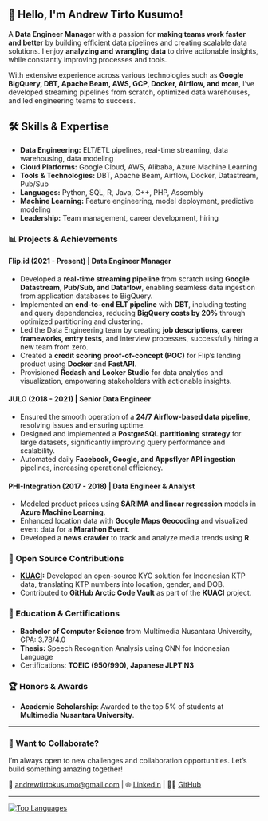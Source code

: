 ## 👋 Hello, I'm Andrew Tirto Kusumo!

A **Data Engineer Manager** with a passion for **making teams work faster and better** by building efficient data pipelines and creating scalable data solutions. I enjoy **analyzing and wrangling data** to drive actionable insights, while constantly improving processes and tools. 

With extensive experience across various technologies such as **Google BigQuery, DBT, Apache Beam, AWS, GCP, Docker, Airflow, and more**, I’ve developed streaming pipelines from scratch, optimized data warehouses, and led engineering teams to success.

## 🛠️ Skills & Expertise

- **Data Engineering:** ELT/ETL pipelines, real-time streaming, data warehousing, data modeling
- **Cloud Platforms:** Google Cloud, AWS, Alibaba, Azure Machine Learning
- **Tools & Technologies:** DBT, Apache Beam, Airflow, Docker, Datastream, Pub/Sub
- **Languages:** Python, SQL, R, Java, C++, PHP, Assembly
- **Machine Learning:** Feature engineering, model deployment, predictive modeling
- **Leadership:** Team management, career development, hiring

### 📊 Projects & Achievements
#### Flip.id (2021 - Present) | Data Engineer Manager
- Developed a **real-time streaming pipeline** from scratch using **Google Datastream, Pub/Sub, and Dataflow**, enabling seamless data ingestion from application databases to BigQuery.
- Implemented an **end-to-end ELT pipeline** with **DBT**, including testing and query dependencies, reducing **BigQuery costs by 20%** through optimized partitioning and clustering.
- Led the Data Engineering team by creating **job descriptions, career frameworks, entry tests**, and interview processes, successfully hiring a new team from zero.
- Created a **credit scoring proof-of-concept (POC)** for Flip’s lending product using **Docker** and **FastAPI**.
- Provisioned **Redash and Looker Studio** for data analytics and visualization, empowering stakeholders with actionable insights.

#### JULO (2018 - 2021) | Senior Data Engineer
- Ensured the smooth operation of a **24/7 Airflow-based data pipeline**, resolving issues and ensuring uptime.
- Designed and implemented a **PostgreSQL partitioning strategy** for large datasets, significantly improving query performance and scalability.
- Automated daily **Facebook, Google, and Appsflyer API ingestion** pipelines, increasing operational efficiency.

#### PHI-Integration (2017 - 2018) | Data Engineer & Analyst
- Modeled product prices using **SARIMA and linear regression** models in **Azure Machine Learning**.
- Enhanced location data with **Google Maps Geocoding** and visualized event data for a **Marathon Event**.
- Developed a **news crawler** to track and analyze media trends using **R**.

### 🌟 Open Source Contributions
- **[KUACI](https://github.com/tenapril/kuaci):** Developed an open-source KYC solution for Indonesian KTP data, translating KTP numbers into location, gender, and DOB.
- Contributed to **GitHub Arctic Code Vault** as part of the **KUACI** project.

### 🏅 Education & Certifications
- **Bachelor of Computer Science** from Multimedia Nusantara University, GPA: 3.78/4.0
- **Thesis:** Speech Recognition Analysis using CNN for Indonesian Language
- Certifications: **TOEIC (950/990), Japanese JLPT N3**

### 🏆 Honors & Awards
- **Academic Scholarship**: Awarded to the top 5% of students at **Multimedia Nusantara University**.

---

### 🚀 Want to Collaborate?
I’m always open to new challenges and collaboration opportunities. Let’s build something amazing together!

📧 [andrewtirtokusumo@gmail.com](mailto:andrewtirtokusumo@gmail.com) | 🌐 [LinkedIn](https://www.linkedin.com/in/andrew-tirto-kusumo/) | 👨‍💻 [GitHub](https://github.com/tenapril)

---

[![Top Languages](https://github-readme-stats.vercel.app/api/top-langs/?username=tenapril&layout=compact&theme=radical)](https://github.com/anuraghazra/github-readme-stats)
